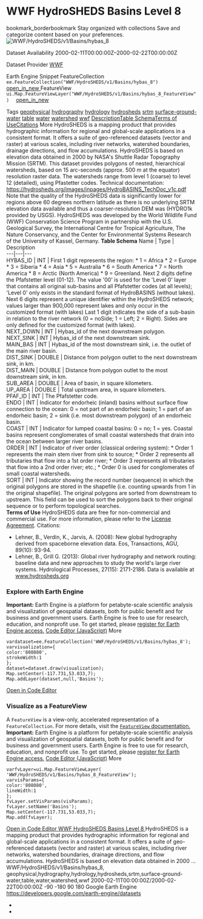  
#  WWF HydroSHEDS Basins Level 8 
bookmark_borderbookmark Stay organized with collections  Save and categorize content based on your preferences.
![WWF/HydroSHEDS/v1/Basins/hybas_8](https://developers.google.com/earth-engine/datasets/images/WWF/WWF_HydroSHEDS_v1_Basins_hybas_8_sample.png) 

Dataset Availability
    2000-02-11T00:00:00Z–2000-02-22T00:00:00Z 

Dataset Provider
     [ WWF ](https://www.hydrosheds.org/) 

Earth Engine Snippet
     FeatureCollection `    ee.FeatureCollection("WWF/HydroSHEDS/v1/Basins/hybas_8")   ` [ open_in_new ](https://code.earthengine.google.com/?scriptPath=Examples:Datasets/WWF/WWF_HydroSHEDS_v1_Basins_hybas_8)      FeatureView  `    ui.Map.FeatureViewLayer("WWF/HydroSHEDS/v1/Basins/hybas_8_FeatureView")   ` [ open_in_new ](https://code.earthengine.google.com/?scriptPath=Examples:Datasets/WWF/WWF_HydroSHEDS_v1_Basins_hybas_8_FeatureView) 

Tags
     [geophysical](https://developers.google.com/earth-engine/datasets/tags/geophysical) [hydrography](https://developers.google.com/earth-engine/datasets/tags/hydrography) [hydrology](https://developers.google.com/earth-engine/datasets/tags/hydrology) [hydrosheds](https://developers.google.com/earth-engine/datasets/tags/hydrosheds) [srtm](https://developers.google.com/earth-engine/datasets/tags/srtm) [surface-ground-water](https://developers.google.com/earth-engine/datasets/tags/surface-ground-water) [table](https://developers.google.com/earth-engine/datasets/tags/table) [water](https://developers.google.com/earth-engine/datasets/tags/water) [watershed](https://developers.google.com/earth-engine/datasets/tags/watershed) [wwf](https://developers.google.com/earth-engine/datasets/tags/wwf)
[Description](https://developers.google.com/earth-engine/datasets/catalog/WWF_HydroSHEDS_v1_Basins_hybas_8#description)[Table Schema](https://developers.google.com/earth-engine/datasets/catalog/WWF_HydroSHEDS_v1_Basins_hybas_8#table-schema)[Terms of Use](https://developers.google.com/earth-engine/datasets/catalog/WWF_HydroSHEDS_v1_Basins_hybas_8#terms-of-use)[Citations](https://developers.google.com/earth-engine/datasets/catalog/WWF_HydroSHEDS_v1_Basins_hybas_8#citations) More
HydroSHEDS is a mapping product that provides hydrographic information for regional and global-scale applications in a consistent format. It offers a suite of geo-referenced datasets (vector and raster) at various scales, including river networks, watershed boundaries, drainage directions, and flow accumulations. HydroSHEDS is based on elevation data obtained in 2000 by NASA's Shuttle Radar Topography Mission (SRTM).
This dataset provides polygons of nested, hierarchical watersheds, based on 15 arc-seconds (approx. 500 m at the equator) resolution raster data. The watersheds range from level 1 (coarse) to level 12 (detailed), using Pfastetter codes.
Technical documentation:
<https://hydrosheds.org/images/inpages/HydroBASINS_TechDoc_v1c.pdf>
Note that the quality of the HydroSHEDS data is significantly lower for regions above 60 degrees northern latitude as there is no underlying SRTM elevation data available and thus a coarser-resolution DEM was (HYDRO1k provided by USGS).
HydroSHEDS was developed by the World Wildlife Fund (WWF) Conservation Science Program in partnership with the U.S. Geological Survey, the International Centre for Tropical Agriculture, The Nature Conservancy, and the Center for Environmental Systems Research of the University of Kassel, Germany.
**Table Schema**
Name | Type | Description  
---|---|---  
HYBAS_ID | INT | First 1 digit represents the region: * 1 = Africa * 2 = Europe * 3 = Siberia * 4 = Asia * 5 = Australia * 6 = South America * 7 = North America * 8 = Arctic (North America) * 9 = Greenland. Next 2 digits define the Pfafstetter level (01-12). The value '00' is used for the 'Level 0' layer that contains all original sub-basins and all Pfafstetter codes (at all levels); 'Level 0' only exists in the standard format of HydroBASINS (without lakes). Next 6 digits represent a unique identifier within the HydroSHEDS network; values larger than 900,000 represent lakes and only occur in the customized format (with lakes) Last 1 digit indicates the side of a sub-basin in relation to the river network (0 = noSide; 1 = Left; 2 = Right). Sides are only defined for the customized format (with lakes).  
NEXT_DOWN | INT | Hybas_id of the next downstream polygon.  
NEXT_SINK | INT | Hybas_id of the next downstream sink.  
MAIN_BAS | INT | Hybas_id of the most downstream sink, i.e. the outlet of the main river basin.  
DIST_SINK | DOUBLE | Distance from polygon outlet to the next downstream sink, in km.  
DIST_MAIN | DOUBLE | Distance from polygon outlet to the most downstream sink, in km.  
SUB_AREA | DOUBLE | Area of basin, in square kilometers.  
UP_AREA | DOUBLE | Total upstream area, in square kilometers.  
PFAF_ID | INT | The Pfafstetter code.  
ENDO | INT | Indicator for endorheic (inland) basins without surface flow connection to the ocean: 0 = not part of an endorheic basin; 1 = part of an endorheic basin; 2 = sink (i.e. most downstream polygon) of an endorheic basin.  
COAST | INT | Indicator for lumped coastal basins: 0 = no; 1 = yes. Coastal basins represent conglomerates of small coastal watersheds that drain into the ocean between larger river basins.  
ORDER | INT | Indicator of river order (classical ordering system): * Order 1 represents the main stem river from sink to source; * Order 2 represents all tributaries that flow into a 1st order river; * Order 3 represents all tributaries that flow into a 2nd order river; etc.; * Order 0 is used for conglomerates of small coastal watersheds.  
SORT | INT | Indicator showing the record number (sequence) in which the original polygons are stored in the shapefile (i.e. counting upwards from 1 in the original shapefile). The original polygons are sorted from downstream to upstream. This field can be used to sort the polygons back to their original sequence or to perform topological searches.  
**Terms of Use**
HydroSHEDS data are free for non-commercial and commercial use. For more information, please refer to the [License Agreement](https://www.hydrosheds.org/page/license).
Citations:
  * Lehner, B., Verdin, K., Jarvis, A. (2008): New global hydrography derived from spaceborne elevation data. Eos, Transactions, AGU, 89(10): 93-94.
  * Lehner, B., Grill G. (2013): Global river hydrography and network routing: baseline data and new approaches to study the world's large river systems. Hydrological Processes, 27(15): 2171-2186. Data is available at www.hydrosheds.org


### Explore with Earth Engine
**Important:** Earth Engine is a platform for petabyte-scale scientific analysis and visualization of geospatial datasets, both for public benefit and for business and government users. Earth Engine is free to use for research, education, and nonprofit use. To get started, please [register for Earth Engine access.](https://console.cloud.google.com/earth-engine)
[Code Editor (JavaScript)](https://developers.google.com/earth-engine/datasets/catalog/WWF_HydroSHEDS_v1_Basins_hybas_8#code-editor-javascript-sample) More
```
vardataset=ee.FeatureCollection('WWF/HydroSHEDS/v1/Basins/hybas_8');
varvisualization={
color:'808080',
strokeWidth:1
};
dataset=dataset.draw(visualization);
Map.setCenter(-117.731,53.033,7);
Map.addLayer(dataset,null,'Basins');
```
[ Open in Code Editor ](https://code.earthengine.google.com/?scriptPath=Examples:Datasets/WWF/WWF_HydroSHEDS_v1_Basins_hybas_8)
### Visualize as a FeatureView
A `FeatureView` is a view-only, accelerated representation of a `FeatureCollection`. For more details, visit the [ `FeatureView` documentation. ](https://developers.google.com/earth-engine/guides/featureview_overview)
**Important:** Earth Engine is a platform for petabyte-scale scientific analysis and visualization of geospatial datasets, both for public benefit and for business and government users. Earth Engine is free to use for research, education, and nonprofit use. To get started, please [register for Earth Engine access.](https://console.cloud.google.com/earth-engine)
[Code Editor (JavaScript)](https://developers.google.com/earth-engine/datasets/catalog/WWF_HydroSHEDS_v1_Basins_hybas_8#code-editor-javascript-sample) More
```
varfvLayer=ui.Map.FeatureViewLayer(
'WWF/HydroSHEDS/v1/Basins/hybas_8_FeatureView');
varvisParams={
color:'808080',
lineWidth:1
};
fvLayer.setVisParams(visParams);
fvLayer.setName('Basins');
Map.setCenter(-117.731,53.033,7);
Map.add(fvLayer);
```
[ Open in Code Editor ](https://code.earthengine.google.com/?scriptPath=Examples:Datasets/WWF/WWF_HydroSHEDS_v1_Basins_hybas_8_FeatureView)
[ WWF HydroSHEDS Basins Level 8 ](https://developers.google.com/earth-engine/datasets/catalog/WWF_HydroSHEDS_v1_Basins_hybas_8)
HydroSHEDS is a mapping product that provides hydrographic information for regional and global-scale applications in a consistent format. It offers a suite of geo-referenced datasets (vector and raster) at various scales, including river networks, watershed boundaries, drainage directions, and flow accumulations. HydroSHEDS is based on elevation data obtained in 2000 …
WWF/HydroSHEDS/v1/Basins/hybas_8, geophysical,hydrography,hydrology,hydrosheds,srtm,surface-ground-water,table,water,watershed,wwf 
2000-02-11T00:00:00Z/2000-02-22T00:00:00Z
-90 -180 90 180 
Google Earth Engine
https://developers.google.com/earth-engine/datasets
  * [ ](https://doi.org/https://www.hydrosheds.org/)
  * [ ](https://doi.org/https://developers.google.com/earth-engine/datasets/catalog/WWF_HydroSHEDS_v1_Basins_hybas_8)


